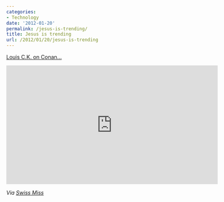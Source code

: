 ```yaml
---
categories:
- Technology
date: '2012-01-20'
permalink: /jesus-is-trending/
title: Jesus is trending
url: /2012/01/20/jesus-is-trending
---
```


<a href="https://www.youtube.com/watch?v=xSSDeesUUsU">Louis C.K. on Conan...</a>

<iframe class="alignc" width="560" height="315" src="https://www.youtube.com/embed/xSSDeesUUsU?rel=0" frameborder="0" allowfullscreen></iframe>

<em>Via <a href="http://www.swiss-miss.com/2011/12/jesus-is-trending.html">Swiss Miss</a></em>